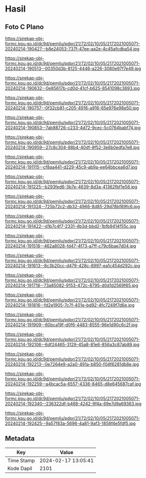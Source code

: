 # Hasil

## Foto C Plano

https://sirekap-obj-formc.kpu.go.id/dc9d/pemilu/pdpr/21/72/02/10/05/2172021005071-20240214-190427--b8e24053-737f-47ee-aa2e-4c45afcdba54.jpg

https://sirekap-obj-formc.kpu.go.id/dc9d/pemilu/pdpr/21/72/02/10/05/2172021005071-20240214-190513--00350d3b-8125-4446-a226-3080e97f7e49.jpg

https://sirekap-obj-formc.kpu.go.id/dc9d/pemilu/pdpr/21/72/02/10/05/2172021005071-20240214-190632--0e85617b-cd0d-41cf-b625-8541098c3693.jpg

https://sirekap-obj-formc.kpu.go.id/dc9d/pemilu/pdpr/21/72/02/10/05/2172021005071-20240214-190757--0f32cb81-c205-4916-a916-65e976e98e50.jpg

https://sirekap-obj-formc.kpu.go.id/dc9d/pemilu/pdpr/21/72/02/10/05/2172021005071-20240214-190853--7ab88726-c233-4d72-9cec-5c0764babf74.jpg

https://sirekap-obj-formc.kpu.go.id/dc9d/pemilu/pdpr/21/72/02/10/05/2172021005071-20240214-190959--27c8c304-88b4-40df-9f52-3e6b0edfa7e8.jpg

https://sirekap-obj-formc.kpu.go.id/dc9d/pemilu/pdpr/21/72/02/10/05/2172021005071-20240214-191115--cf8aa441-d229-45c9-ab9a-ee64bbcea6d7.jpg

https://sirekap-obj-formc.kpu.go.id/dc9d/pemilu/pdpr/21/72/02/10/05/2172021005071-20240214-191225--b293fed6-3b7e-4639-8d3a-41362fbf1e56.jpg

https://sirekap-obj-formc.kpu.go.id/dc9d/pemilu/pdpr/21/72/02/10/05/2172021005071-20240214-191324--725b72c2-db32-4966-8d85-29d78bf89fc6.jpg

https://sirekap-obj-formc.kpu.go.id/dc9d/pemilu/pdpr/21/72/02/10/05/2172021005071-20240214-191422--d1b7c4f7-2331-4b3d-bbd2-1bfb9414f55c.jpg

https://sirekap-obj-formc.kpu.go.id/dc9d/pemilu/pdpr/21/72/02/10/05/2172021005071-20240214-191518--462a8028-fd47-4f73-a7ff-c79c6bae7d04.jpg

https://sirekap-obj-formc.kpu.go.id/dc9d/pemilu/pdpr/21/72/02/10/05/2172021005071-20240214-191613--8c3b20cc-d479-428c-8997-ea1c454d292c.jpg

https://sirekap-obj-formc.kpu.go.id/dc9d/pemilu/pdpr/21/72/02/10/05/2172021005071-20240214-191718--73a85082-9153-472c-8795-d0d1d2569f65.jpg

https://sirekap-obj-formc.kpu.go.id/dc9d/pemilu/pdpr/21/72/02/10/05/2172021005071-20240214-191816--fd2e1905-7c7f-401e-bd92-4fc7249f7d6e.jpg

https://sirekap-obj-formc.kpu.go.id/dc9d/pemilu/pdpr/21/72/02/10/05/2172021005071-20240214-191909--60bca19f-d0f6-4483-8555-96e1d90c6c2f.jpg

https://sirekap-obj-formc.kpu.go.id/dc9d/pemilu/pdpr/21/72/02/10/05/2172021005071-20240214-192106--6df24465-3129-45a8-81e6-856a3c87ab89.jpg

https://sirekap-obj-formc.kpu.go.id/dc9d/pemilu/pdpr/21/72/02/10/05/2172021005071-20240214-192213--0e7264e9-a2a0-491a-b850-f04f6281db8e.jpg

https://sirekap-obj-formc.kpu.go.id/dc9d/pemilu/pdpr/21/72/02/10/05/2172021005071-20240214-192259--a4bcac5a-6557-4336-8465-d8e645687caf.jpg

https://sirekap-obj-formc.kpu.go.id/dc9d/pemilu/pdpr/21/72/02/10/05/2172021005071-20240214-192340--236322df-b468-4242-9f4a-69e7d9a69363.jpg

https://sirekap-obj-formc.kpu.go.id/dc9d/pemilu/pdpr/21/72/02/10/05/2172021005071-20240214-192425--9a57f83a-5696-4a81-9af3-1858f4e5fdf5.jpg


## Metadata

| Key        | Value               |
| ---------- | ------------------- |
| Time Stamp | 2024-02-17 13:05:41 |
| Kode Dapil | 2101                |



